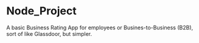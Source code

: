 # Node_Project
A basic Business Rating App for employees or Busines-to-Business (B2B), sort of like Glassdoor, but simpler.
